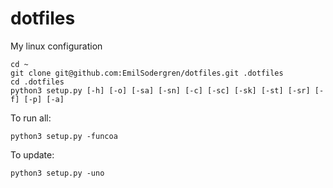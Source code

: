 # dotfiles
My linux configuration

```
cd ~
git clone git@github.com:EmilSodergren/dotfiles.git .dotfiles
cd .dotfiles
python3 setup.py [-h] [-o] [-sa] [-sn] [-c] [-sc] [-sk] [-st] [-sr] [-f] [-p] [-a]

```
To run all:
```
python3 setup.py -funcoa
```
To update:
```
python3 setup.py -uno
```
